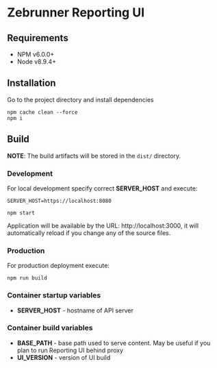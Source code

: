 # Zebrunner Reporting UI

## Requirements
* NPM  v6.0.0+
* Node v8.9.4+

## Installation
Go to the project directory and install dependencies
```
npm cache clean --force
npm i
```

## Build

**NOTE**: The build artifacts will be stored in the `dist/` directory.

### Development

For local development specify correct **SERVER_HOST** and execute:
```
SERVER_HOST=https://localhost:8080

npm start
```
Application will be available by the URL: http://localhost:3000, it will automatically reload if you change any of the source files.

### Production

For production deployment execute:
```
npm run build
```

### Container startup variables
* **SERVER_HOST** - hostname of API server

### Container build variables
* **BASE_PATH** - base path used to serve content. May be useful if you plan to run Reporting UI behind proxy
* **UI_VERSION** - version of UI build
